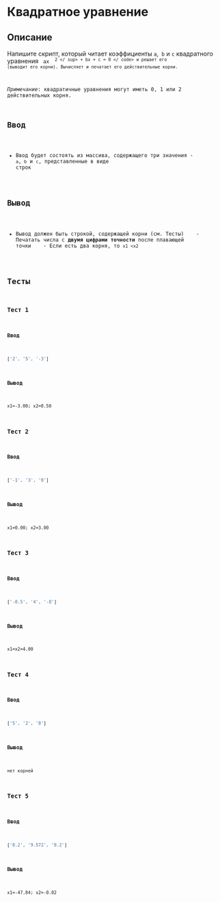 # Квадратное уравнение

## Описание
Напишите скрипт, который читает коэффициенты `a`,` b` и `c` квадратного уравнения <code> ax <sup> 2 </ sup> + bx + c = 0 </ code> и решает его (выводит его корни).
Вычисляет и печатает его действительные корни.

_Примечание_: квадратичные уравнения могут иметь 0, 1 или 2 действительных корня.

## Ввод
- Ввод будет состоять из массива, содержащего три значения - `a`,` b` и `c`, представленные в виде строк

## Вывод
- Вывод должен быть строкой, содержащей корни (см. Тесты)
   - Печатать числа с **двумя цифрами точности** после плавающей точки
   - Если есть два корня, то `x1 <x2`

## Тесты

### Тест 1

#### Ввод
```js
['2', '5', '-3']
```

#### Вывод
```
x1=-3.00; x2=0.50
```

### Тест 2

#### Ввод
```js
['-1', '3', '0']
```

#### Вывод
```
x1=0.00; x2=3.00
```

### Тест 3

#### Ввод
```js
['-0.5', '4', '-8']
```

#### Вывод
```
x1=x2=4.00
```

### Тест 4

#### Ввод
```js
['5', '2', '8']
```

#### Вывод
```
нет корней
```

### Тест 5

#### Ввод
```js
['0.2', '9.572', '0.2']
```

#### Вывод
```
x1=-47.84; x2=-0.02
```

